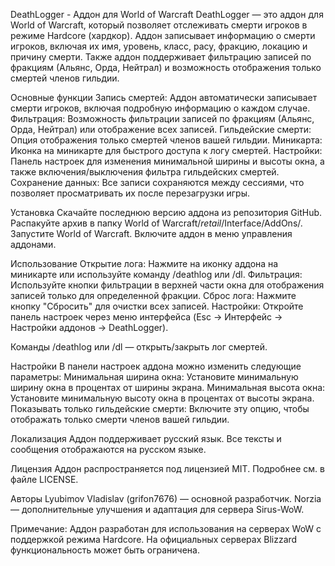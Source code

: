 DeathLogger - Аддон для World of Warcraft
DeathLogger — это аддон для World of Warcraft, который позволяет отслеживать смерти игроков в режиме Hardcore (хардкор). Аддон записывает информацию о смерти игроков, включая их имя, уровень, класс, расу, фракцию, локацию и причину смерти. Также аддон поддерживает фильтрацию записей по фракциям (Альянс, Орда, Нейтрал) и возможность отображения только смертей членов гильдии.

Основные функции
Запись смертей: Аддон автоматически записывает смерти игроков, включая подробную информацию о каждом случае.
Фильтрация: Возможность фильтрации записей по фракциям (Альянс, Орда, Нейтрал) или отображение всех записей.
Гильдейские смерти: Опция отображения только смертей членов вашей гильдии.
Миникарта: Иконка на миникарте для быстрого доступа к логу смертей.
Настройки: Панель настроек для изменения минимальной ширины и высоты окна, а также включения/выключения фильтра гильдейских смертей.
Сохранение данных: Все записи сохраняются между сессиями, что позволяет просматривать их после перезагрузки игры.

Установка
Скачайте последнюю версию аддона из репозитория GitHub.
Распакуйте архив в папку World of Warcraft/_retail_/Interface/AddOns/.
Запустите World of Warcraft.
Включите аддон в меню управления аддонами.

Использование
Открытие лога: Нажмите на иконку аддона на миникарте или используйте команду /deathlog или /dl.
Фильтрация: Используйте кнопки фильтрации в верхней части окна для отображения записей только для определенной фракции.
Сброс лога: Нажмите кнопку "Сбросить" для очистки всех записей.
Настройки: Откройте панель настроек через меню интерфейса (Esc -> Интерфейс -> Настройки аддонов -> DeathLogger).

Команды
/deathlog или /dl — открыть/закрыть лог смертей.

Настройки
В панели настроек аддона можно изменить следующие параметры:
Минимальная ширина окна: Установите минимальную ширину окна в процентах от ширины экрана.
Минимальная высота окна: Установите минимальную высоту окна в процентах от высоты экрана.
Показывать только гильдейские смерти: Включите эту опцию, чтобы отображать только смерти членов вашей гильдии.

Локализация
Аддон поддерживает русский язык. Все тексты и сообщения отображаются на русском языке.

Лицензия
Аддон распространяется под лицензией MIT. Подробнее см. в файле LICENSE.

Авторы
Lyubimov Vladislav (grifon7676) — основной разработчик.
Norzia — дополнительные улучшения и адаптация для сервера Sirus-WoW.

Примечание: Аддон разработан для использования на серверах WoW с поддержкой режима Hardcore. На официальных серверах Blizzard функциональность может быть ограничена.
